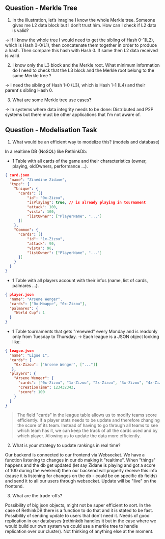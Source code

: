 ## Question - Merkle Tree

1) In the illustration, let’s imagine I know the whole Merkle tree. Someone gives me L2 data block but I don’t trust him. How can I check if L2 data is valid?

-> If I know the whole tree I would need to get the sibling of Hash 0-1(L2), which is Hash 0-0(L1), then concatenate them together in order to produce a hash. Then compare this hash with Hash 0. If same then L2 data received is valid.

2) I know only the L3 block and the Merkle root. What minimum information do I need to check that the L3 block and the Merkle root belong to the same Merkle tree ?

-> I need the sibling of Hash 1-0 (L3), which is Hash 1-1 (L4) and their parent's sibling Hash 0.

3) What are some Merkle tree use cases?

-> In systems where data integrity needs to be done: Distributed and P2P systems but there must be other applications that I'm not aware of.

## Question - Modelisation Task

1. What would be an efficient way to modelize this? (models and database)

In a realtime DB (NoSQL) like RethinkDb:

- 1 Table with all cards of the game and their characteristics (owner, playing, oldOwners, performance ...).
```json
{ card.json
  "name": "Zinédine Zidane",
  "type": {
    "Unique": {
      "cards": [{
          "id": "0x-Zizou",
          "isPlaying": true, // is already playing in tournament
          "attack": 100,
          "vista": 100,
          "listOwner": ["PlayerName", "..."]
      }]
    },
    "Common": {
      "cards": [{
          "id": "1x-Zizou",
          "attack": 90,
          "vista": 90,
          "listOwner": ["PlayerName", "..."]
      }]
    }
  }
}
```

- 1 Table with all players account with their infos (name, list of cards, palmares ...).
```json
{ player.json
  "name": "Arsene Wenger",
  "cards": ["0x-Mbappe", "0x-Zizou"],
  "palmares": {
    "World Cup": 1
  }
}
```

- 1 Table tournaments that gets "renewed" every Monday and is readonly only from Tuesday to Thursday.
    -> Each league is a JSON object looking like:
```json
{ league.json
  "name": "Ligue 1",
  "cards": {
    "0x-Zizou": ["Arsene Wenger", ["..."]]
   },
  "players": {
    "Arsene Wenger": {
      "cards": ["0x-Zizou", "1x-Zizou", "2x-Zizou", "3x-Zizou", "4x-Zizou"],
      "creationTime": 123432343,
      "score": 100
    }
  }
}
```
> The field "cards" in the league table allows us to modify teams score efficiently. If a player stats needs to be update and therefore changing the score of its team. Instead of having to go through all teams to see which team has it, we can keep the track of all the cards used and by which player. Allowing us to update the data more efficiently.

2. What is your strategy to update rankings in real time?

Our backend is connected to our frontend via Websocket. We have a function listening to changes in our db making it "realtime". When "things" happens and the db get updated (let say Zidane is playing and got a score of 100 during the weekend) then our backend will properly receive this info (cause it is listening for changes on the db - could be on specific db fields) and send it to all our users through websocket. Update will be "live" on the frontend.

3. What are the trade-offs?

Possibility of big json objects, might not be super efficient to sort. In the case of RethinkDB there is a function to do that and it is stated to be fast. Possibility of sending update to users that don't need it. Needs of good replication in our databases (rethinkdb handles it but in the case where we would build our own system we could use a merkle tree to handle replication over our cluster). Not thinking of anything else at the moment.